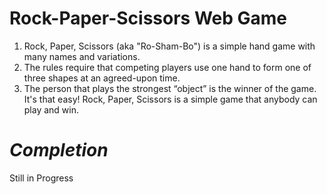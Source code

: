 # Rock-Paper-Scissors Web Game
1. Rock, Paper, Scissors (aka "Ro-Sham-Bo") is a simple hand game with many names and variations. 
2. The rules require that competing players use one hand to form one of three shapes at an agreed-upon time. 
3. The person that plays the strongest “object” is the winner of the game. 
It's that easy! Rock, Paper, Scissors is a simple game that anybody can play and win. 

# _**Completion**_
Still in Progress
